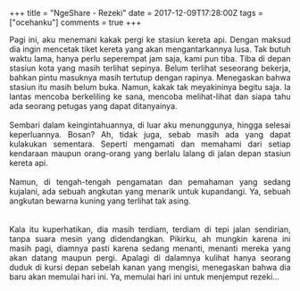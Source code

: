 +++
title = "NgeShare - Rezeki"
date = 2017-12-09T17:28:00Z
tags = ["ocehanku"]
comments = true
+++

<div style="text-align: justify;">Pagi ini, aku menemani kakak pergi ke stasiun kereta api. Dengan maksud dia ingin mencetak tiket kereta yang akan mengantarkannya lusa. Tak butuh waktu lama, hanya perlu seperempat jam saja, kami pun tiba. Tiba di depan stasiun kota yang masih terlihat sepinya. Belum terlihat seseorang bekerja, bahkan pintu masuknya masih tertutup dengan rapinya. Menegaskan bahwa stasiun itu masih belum buka. Namun, kakak tak meyakininya begitu saja. Ia lantas mencoba berkeliling ke sana, mencoba melihat-lihat dan siapa tahu ada seorang petugas yang dapat ditanyainya.<br /><br />
Sembari dalam keingintahuannya, di luar aku menunggunya, hingga selesai keperluannya. Bosan? Ah, tidak juga, sebab masih ada yang dapat kulakukan sementara. Seperti mengamati dan memahami dari setiap kendaraan maupun orang-orang yang berlalu lalang di jalan depan stasiun kereta api.<br /><br />
Namun, di tengah-tengah pengamatan dan pemahaman yang sedang kujalani, ada sebuah angkutan yang menarik untuk kupandangi. Ya, sebuah angkutan bewarna kuning yang terlihat tak asing.<br />
<amp-instagram     data-shortcode="BcdhXg6lv_m"     data-captioned     width="400"     height="400"     layout="responsive"><br /></amp-instagram><br />
Kala itu kuperhatikan, dia masih terdiam, terdiam di tepi jalan sendirian, tanpa suara mesin yang didendangkan. Pikirku, ah mungkin karena ini masih pagi, diamnya pasti karena sedang menanti, menanti mereka yang akan datang maupun pergi. Apalagi di dalamnya kulihat hanya seorang duduk di kursi depan sebelah kanan yang mengisi, menegaskan bahwa dia baru akan memulai hari ini. Ya, memulai hari ini untuk menjemput rezeki...</div>
